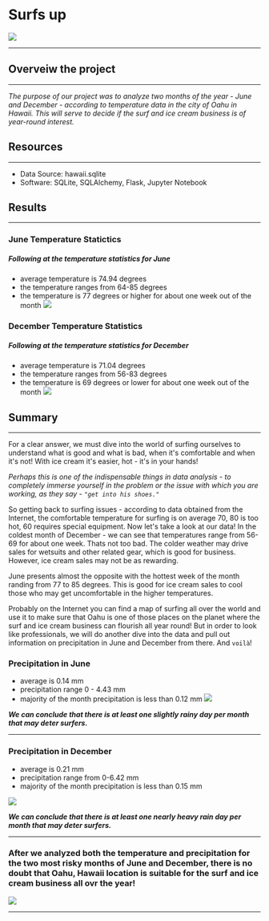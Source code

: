 # Surfs up
![](/Images/Mavericks_Surf.jpeg)
___
## Overveiw the project
___
*The purpose of our project was to analyze two months of the year - June and December - according to temperature data in the city of Oahu in Hawaii. This will serve to decide if the surf and ice cream business is of year-round interest.*

## Resources
___
   + Data Source: hawaii.sqlite
   + Software: SQLite, SQLAlchemy, Flask, Jupyter Notebook
  
  ## Results
  ___
  ### June Temperature Statictics
  ##### Following at the temperature statistics for June
   + average temperature is 74.94 degrees
   + the temperature ranges from 64-85 degrees
   + the temperature is 77 degrees or higher for about one week out of the month
 ![](/Images/June_Temps.png) 
 ### December Temperature Statistics
 ##### Following at the temperature statistics for December
  + average temperature is 71.04 degrees
  + the temperature ranges from 56-83 degrees
  + the temperature is 69 degrees or lower for about one week out of the month
![](/Images/December_temps.png)
## Summary
___
For a clear answer, we must dive into the world of surfing ourselves to understand what is good and what is bad, when it's comfortable and when it's not! With ice cream it's easier, hot - it's in your hands!

*Perhaps this is one of the indispensable things in data analysis - to completely immerse yourself in the problem or the issue with which you are working, as they say - `"get into his shoes."`*

So getting back to surfing issues - according to data obtained from the Internet, the comfortable temperature for surfing is on average 70, 80 is too hot, 60 requires special equipment. Now let's take a look at our data!
In the coldest month of December - we can see that temperatures range from 56-69 for about one week. Thats not too bad. The colder weather may drive sales for wetsuits and other related gear, which is good for business. However, ice cream sales may not be as rewarding.

June presents almost the opposite with the hottest week of the month randing from 77 to 85 degrees. This is good for ice cream sales to cool those who may get uncomfortable in the higher temperatures.

Probably on the Internet you can find a map of surfing all over the world and use it to make sure that Oahu is one of those places on the planet where the surf and ice cream business can flourish all year round! But in order to look like professionals, we will do another dive into the data and pull out information on precipitation in June and December from there. And `voilà`!

### Precipitation in June
 + average is  0.14 mm
+ precipitation range 0 - 4.43 mm 
+ majority of the month precipitation is less than 0.12 mm
![](/Images/June_prcp.png)

***We can conclude that there is at least one slightly rainy day per month that may deter surfers.***
___
### Precipitation in December
 + average is 0.21 mm
 + precipitation range from 0-6.42 mm
 + majority of the month precipitation is less than 0.15 mm

![](/Images/December_prcp.png)

***We can conclude that there is at least one nearly heavy rain day per month that may deter surfers.***
___

###  After we analyzed both the temperature and precipitation for the two most risky months of June and December, there is no doubt that Oahu, Hawaii location is suitable for the surf and ice cream business all ovr the year!

![](/Images/Cloudbreak-surf.jpeg)
___
